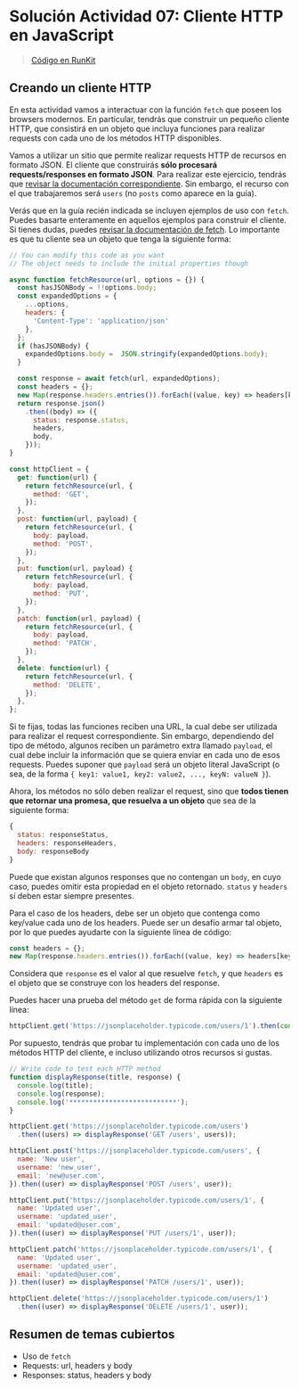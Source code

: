# Solución Actividad 07: Cliente HTTP en JavaScript

> [Código en RunKit](https://runkit.com/sivicencio/5f723514e22595001ac01a56)

## Creando un cliente HTTP

En esta actividad vamos a interactuar con la función `fetch` que poseen los browsers modernos. En particular, tendrás que construir un pequeño cliente HTTP, que consistirá en un objeto que incluya funciones para realizar requests con cada uno de los métodos HTTP disponibles.

Vamos a utilizar un sitio que permite realizar requests HTTP de recursos en formato JSON. El cliente que construirás **sólo procesará requests/responses en formato JSON**. Para realizar este ejercicio, tendrás que [revisar la documentación correspondiente](http://jsonplaceholder.typicode.com/guide). Sin embargo, el recurso con el que trabajaremos será `users` (no `posts` como aparece en la guía).

Verás que en la guía recién indicada se incluyen ejemplos de uso con `fetch`. Puedes basarte enteramente en aquellos ejemplos para construir el cliente. Si tienes dudas, puedes [revisar la documentación de fetch](https://developer.mozilla.org/en-US/docs/Web/API/Fetch_API/Using_Fetch). Lo importante es que tu cliente sea un objeto que tenga la siguiente forma:

```javascript
// You can modify this code as you want
// The object needs to include the initial properties though

async function fetchResource(url, options = {}) {
  const hasJSONBody = !!options.body;
  const expandedOptions = {
    ...options,
    headers: {
      'Content-Type': 'application/json'
    },
  };
  if (hasJSONBody) {
    expandedOptions.body =  JSON.stringify(expandedOptions.body);
  }

  const response = await fetch(url, expandedOptions);
  const headers = {};
  new Map(response.headers.entries()).forEach((value, key) => headers[key] = value);
  return response.json()
    .then((body) => ({
      status: response.status,
      headers,
      body,
    }));
}

const httpClient = {
  get: function(url) {
    return fetchResource(url, {
      method: 'GET',
    });
  },
  post: function(url, payload) {
    return fetchResource(url, {
      body: payload,
      method: 'POST',
    });
  },
  put: function(url, payload) {
    return fetchResource(url, {
      body: payload,
      method: 'PUT',
    });
  },
  patch: function(url, payload) {
    return fetchResource(url, {
      body: payload,
      method: 'PATCH',
    });
  },
  delete: function(url) {
    return fetchResource(url, {
      method: 'DELETE',
    });
  },
};
```

Si te fijas, todas las funciones reciben una URL, la cual debe ser utilizada para realizar el request correspondiente. Sin embargo, dependiendo del tipo de método, algunos reciben un parámetro extra llamado `payload`, el cual debe incluir la información que se quiera enviar en cada uno de esos requests. Puedes suponer que `payload` será un objeto literal JavaScript (o sea, de la forma `{ key1: value1, key2: value2, ..., keyN: valueN }`).

Ahora, los métodos no sólo deben realizar el request, sino que **todos tienen que retornar una promesa, que resuelva a un objeto** que sea de la siguiente forma:
```javascript
{
  status: responseStatus,
  headers: responseHeaders,
  body: responseBody
}
```

Puede que existan algunos responses que no contengan un `body`, en cuyo caso, puedes omitir esta propiedad en el objeto retornado. `status` y `headers` sí deben estar siempre presentes.

Para el caso de los headers, debe ser un objeto que contenga como key/value cada uno de los headers. Puede ser un desafío armar tal objeto, por lo que puedes ayudarte con la siguiente línea de código:

```javascript
const headers = {};
new Map(response.headers.entries()).forEach((value, key) => headers[key] = value);
```

Considera que `response` es el valor al que resuelve `fetch`, y que `headers` es el objeto que se construye con los headers del response.

Puedes hacer una prueba del método `get` de forma rápida con la siguiente línea:

```javascript
httpClient.get('https://jsonplaceholder.typicode.com/users/1').then(console.log);
```

Por supuesto, tendrás que probar tu implementación con cada uno de los métodos HTTP del cliente, e incluso utilizando otros recursos si gustas.

```javascript
// Write code to test each HTTP method
function displayResponse(title, response) {
  console.log(title);
  console.log(response);
  console.log('***************************');
}

httpClient.get('https://jsonplaceholder.typicode.com/users')
  .then((users) => displayResponse('GET /users', users));

httpClient.post('https://jsonplaceholder.typicode.com/users', {
  name: 'New user',
  username: 'new_user',
  email: 'new@user.com',
}).then((user) => displayResponse('POST /users', user));

httpClient.put('https://jsonplaceholder.typicode.com/users/1', {
  name: 'Updated user',
  username: 'updated_user',
  email: 'updated@user.com',
}).then((user) => displayResponse('PUT /users/1', user));

httpClient.patch('https://jsonplaceholder.typicode.com/users/1', {
  name: 'Updated user',
  username: 'updated_user',
  email: 'updated@user.com',
}).then((user) => displayResponse('PATCH /users/1', user));

httpClient.delete('https://jsonplaceholder.typicode.com/users/1')
  .then((user) => displayResponse('DELETE /users/1', user));
```

## Resumen de temas cubiertos

- Uso de `fetch`
- Requests: url, headers y body
- Responses: status, headers y body
